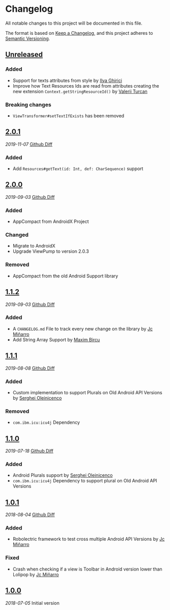 # Changelog
All notable changes to this project will be documented in this file.

The format is based on [Keep a Changelog](https://keepachangelog.com/en/1.0.0/),
and this project adheres to [Semantic Versioning](https://semver.org/spec/v2.0.0.html).

## [Unreleased]
### Added
- Support for texts attributes from style by [Ilya Ghirici](https://github.com/Ilya-Gh)
- Improve how Text Resources Ids are read from attributes creating the new extension `Context.getStringResourceId()` by [Valerii Turcan](https://github.com/ffelini)

### Breaking changes
- `ViewTransformer#setTextIfExists` has been removed

## [2.0.1]
_2019-11-07_ [Github Diff](https://github.com/jcminarro/Philology/compare/v-2.0.0...v-2.0.1)
### Added
- Add `Resources#getText(id: Int, def: CharSequence)` support

## [2.0.0]
_2019-09-03_ [Github Diff](https://github.com/jcminarro/Philology/compare/v-1.1.2...v-2.0.0)
### Added
- AppCompact from AndroidX Project

### Changed
- Migrate to AndroidX
- Upgrade ViewPump to version 2.0.3

### Removed
- AppCompact from the old Android Support library

## [1.1.2]
_2019-09-03_ [Github Diff](https://github.com/jcminarro/Philology/compare/v-1.1.1...v-1.1.2)

### Added
- A `CHANGELOG.md` File to track every new change on the library by [Jc Miñarro](https://github.com/jcminarro)
- Add String Array Support by [Maxim Bircu](https://github.com/mbircu-ellation)

## [1.1.1]
_2019-08-08_ [Github Diff](https://github.com/jcminarro/Philology/compare/v-1.1.0...v-1.1.1)

### Added
- Custom implementation to support Plurals on Old Android API Versions by [Serghei Oleinicenco](https://github.com/pr0t3us)

### Removed
- `com.ibm.icu:icu4j` Dependency

## [1.1.0]
_2019-07-18_ [Github Diff](https://github.com/jcminarro/Philology/compare/v-1.0.1...v-1.1.0)

### Added
- Android Plurals support by [Serghei Oleinicenco](https://github.com/pr0t3us)
- `com.ibm.icu:icu4j` Dependency to support plural on Old Android API Versions

## [1.0.1]
_2018-08-04_ [Github Diff](https://github.com/jcminarro/Philology/compare/v-1.0.0...v-1.0.1)

### Added
- Robolectric framework to test cross multiple Android API Versions by [Jc Miñarro](https://github.com/jcminarro)

### Fixed
- Crash when checking if a view is Toolbar in Android version lower than Lolipop by [Jc Miñarro](https://github.com/jcminarro)

## [1.0.0]
_2018-07-05_ Initial version

[Unreleased]: https://github.com/jcminarro/Philology/compare/v-2.0.1...HEAD
[2.0.1]: https://github.com/jcminarro/Philology/releases/tag/v-2.0.1
[2.0.0]: https://github.com/jcminarro/Philology/releases/tag/v-2.0.0
[1.1.2]: https://github.com/jcminarro/Philology/releases/tag/v-1.1.2
[1.1.1]: https://github.com/jcminarro/Philology/releases/tag/v-1.1.1
[1.1.0]: https://github.com/jcminarro/Philology/releases/tag/v-1.1.0
[1.0.1]: https://github.com/jcminarro/Philology/releases/tag/v-1.0.1
[1.0.0]: https://github.com/jcminarro/Philology/releases/tag/v-1.0.0